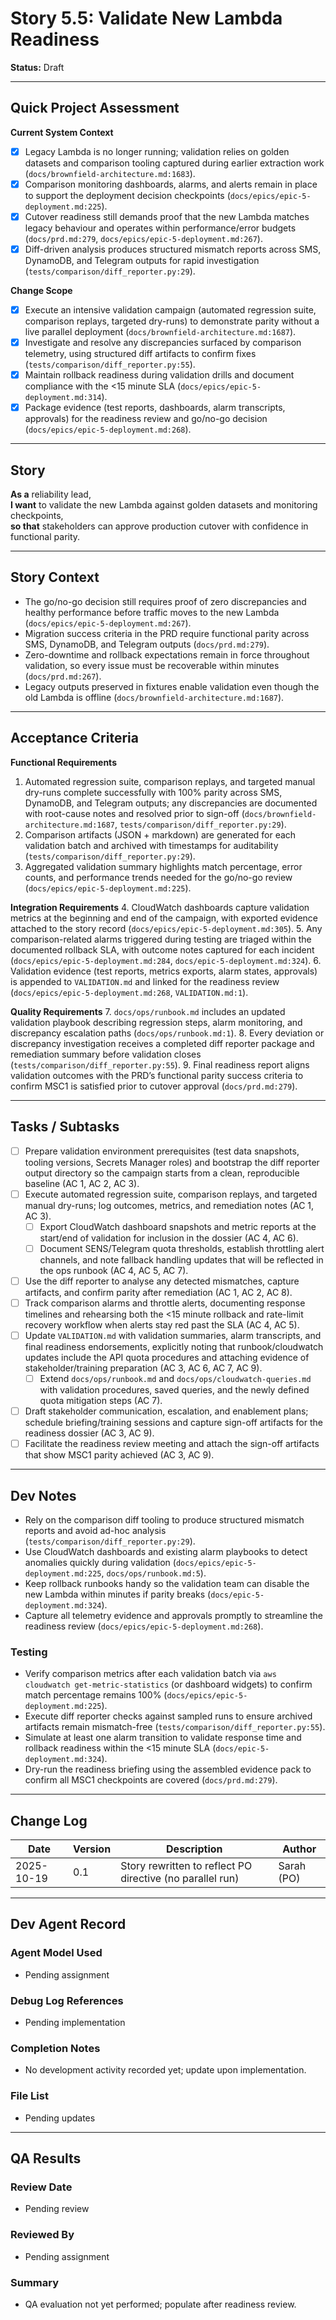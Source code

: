 # Story 5.5: Validate New Lambda Readiness

**Status:** Draft

---

## Quick Project Assessment

**Current System Context**
- [x] Legacy Lambda is no longer running; validation relies on golden datasets and comparison tooling captured during earlier extraction work (`docs/brownfield-architecture.md:1683`).
- [x] Comparison monitoring dashboards, alarms, and alerts remain in place to support the deployment decision checkpoints (`docs/epics/epic-5-deployment.md:225`).
- [x] Cutover readiness still demands proof that the new Lambda matches legacy behaviour and operates within performance/error budgets (`docs/prd.md:279`, `docs/epics/epic-5-deployment.md:267`).
- [x] Diff-driven analysis produces structured mismatch reports across SMS, DynamoDB, and Telegram outputs for rapid investigation (`tests/comparison/diff_reporter.py:29`).

**Change Scope**
- [x] Execute an intensive validation campaign (automated regression suite, comparison replays, targeted dry-runs) to demonstrate parity without a live parallel deployment (`docs/brownfield-architecture.md:1687`).
- [x] Investigate and resolve any discrepancies surfaced by comparison telemetry, using structured diff artifacts to confirm fixes (`tests/comparison/diff_reporter.py:55`).
- [x] Maintain rollback readiness during validation drills and document compliance with the <15 minute SLA (`docs/epics/epic-5-deployment.md:314`).
- [x] Package evidence (test reports, dashboards, alarm transcripts, approvals) for the readiness review and go/no-go decision (`docs/epics/epic-5-deployment.md:268`).

---

## Story

**As a** reliability lead,  
**I want** to validate the new Lambda against golden datasets and monitoring checkpoints,  
**so that** stakeholders can approve production cutover with confidence in functional parity.

---

## Story Context

- The go/no-go decision still requires proof of zero discrepancies and healthy performance before traffic moves to the new Lambda (`docs/epics/epic-5-deployment.md:267`).
- Migration success criteria in the PRD require functional parity across SMS, DynamoDB, and Telegram outputs (`docs/prd.md:279`).
- Zero-downtime and rollback expectations remain in force throughout validation, so every issue must be recoverable within minutes (`docs/prd.md:267`).
- Legacy outputs preserved in fixtures enable validation even though the old Lambda is offline (`docs/brownfield-architecture.md:1687`).

---

## Acceptance Criteria

**Functional Requirements**
1. Automated regression suite, comparison replays, and targeted manual dry-runs complete successfully with 100% parity across SMS, DynamoDB, and Telegram outputs; any discrepancies are documented with root-cause notes and resolved prior to sign-off (`docs/brownfield-architecture.md:1687`, `tests/comparison/diff_reporter.py:29`).
2. Comparison artifacts (JSON + markdown) are generated for each validation batch and archived with timestamps for auditability (`tests/comparison/diff_reporter.py:29`).
3. Aggregated validation summary highlights match percentage, error counts, and performance trends needed for the go/no-go review (`docs/epics/epic-5-deployment.md:225`).

**Integration Requirements**
4. CloudWatch dashboards capture validation metrics at the beginning and end of the campaign, with exported evidence attached to the story record (`docs/epics/epic-5-deployment.md:305`).
5. Any comparison-related alarms triggered during testing are triaged within the documented rollback SLA, with outcome notes captured for each incident (`docs/epics/epic-5-deployment.md:284`, `docs/epic-5-deployment.md:324`).
6. Validation evidence (test reports, metrics exports, alarm states, approvals) is appended to `VALIDATION.md` and linked for the readiness review (`docs/epics/epic-5-deployment.md:268`, `VALIDATION.md:1`).

**Quality Requirements**
7. `docs/ops/runbook.md` includes an updated validation playbook describing regression steps, alarm monitoring, and discrepancy escalation paths (`docs/ops/runbook.md:1`).
8. Every deviation or discrepancy investigation receives a completed diff reporter package and remediation summary before validation closes (`tests/comparison/diff_reporter.py:55`).
9. Final readiness report aligns validation outcomes with the PRD’s functional parity success criteria to confirm MSC1 is satisfied prior to cutover approval (`docs/prd.md:279`).

---

## Tasks / Subtasks

- [ ] Prepare validation environment prerequisites (test data snapshots, tooling versions, Secrets Manager roles) and bootstrap the diff reporter output directory so the campaign starts from a clean, reproducible baseline (AC 1, AC 2, AC 3).
- [ ] Execute automated regression suite, comparison replays, and targeted manual dry-runs; log outcomes, metrics, and remediation notes (AC 1, AC 3).
  - [ ] Export CloudWatch dashboard snapshots and metric reports at the start/end of validation for inclusion in the dossier (AC 4, AC 6).
  - [ ] Document SENS/Telegram quota thresholds, establish throttling alert channels, and note fallback handling updates that will be reflected in the ops runbook (AC 4, AC 5, AC 7).
- [ ] Use the diff reporter to analyse any detected mismatches, capture artifacts, and confirm parity after remediation (AC 1, AC 2, AC 8).
- [ ] Track comparison alarms and throttle alerts, documenting response timelines and rehearsing both the <15 minute rollback and rate-limit recovery workflow when alerts stay red past the SLA (AC 4, AC 5).
- [ ] Update `VALIDATION.md` with validation summaries, alarm transcripts, and final readiness endorsements, explicitly noting that runbook/cloudwatch updates include the API quota procedures and attaching evidence of stakeholder/training preparation (AC 3, AC 6, AC 7, AC 9).
  - [ ] Extend `docs/ops/runbook.md` and `docs/ops/cloudwatch-queries.md` with validation procedures, saved queries, and the newly defined quota mitigation steps (AC 7).
- [ ] Draft stakeholder communication, escalation, and enablement plans; schedule briefing/training sessions and capture sign-off artifacts for the readiness dossier (AC 3, AC 9).
- [ ] Facilitate the readiness review meeting and attach the sign-off artifacts that show MSC1 parity achieved (AC 3, AC 9).

---

## Dev Notes

- Rely on the comparison diff tooling to produce structured mismatch reports and avoid ad-hoc analysis (`tests/comparison/diff_reporter.py:29`).
- Use CloudWatch dashboards and existing alarm playbooks to detect anomalies quickly during validation (`docs/epics/epic-5-deployment.md:225`, `docs/ops/runbook.md:5`).
- Keep rollback runbooks handy so the validation team can disable the new Lambda within minutes if parity breaks (`docs/epic-5-deployment.md:324`).
- Capture all telemetry evidence and approvals promptly to streamline the readiness review (`docs/epics/epic-5-deployment.md:268`).

### Testing

- Verify comparison metrics after each validation batch via `aws cloudwatch get-metric-statistics` (or dashboard widgets) to confirm match percentage remains 100% (`docs/epics/epic-5-deployment.md:225`).
- Execute diff reporter checks against sampled runs to ensure archived artifacts remain mismatch-free (`tests/comparison/diff_reporter.py:55`).
- Simulate at least one alarm transition to validate response time and rollback readiness within the <15 minute SLA (`docs/epic-5-deployment.md:324`).
- Dry-run the readiness briefing using the assembled evidence pack to confirm all MSC1 checkpoints are covered (`docs/prd.md:279`).

---

## Change Log

| Date | Version | Description | Author |
|------|---------|-------------|--------|
| 2025-10-19 | 0.1 | Story rewritten to reflect PO directive (no parallel run) | Sarah (PO) |

---

## Dev Agent Record

### Agent Model Used
- Pending assignment

### Debug Log References
- Pending implementation

### Completion Notes
- No development activity recorded yet; update upon implementation.

### File List
- Pending updates

---

## QA Results

### Review Date
- Pending review

### Reviewed By
- Pending assignment

### Summary
- QA evaluation not yet performed; populate after readiness review.
